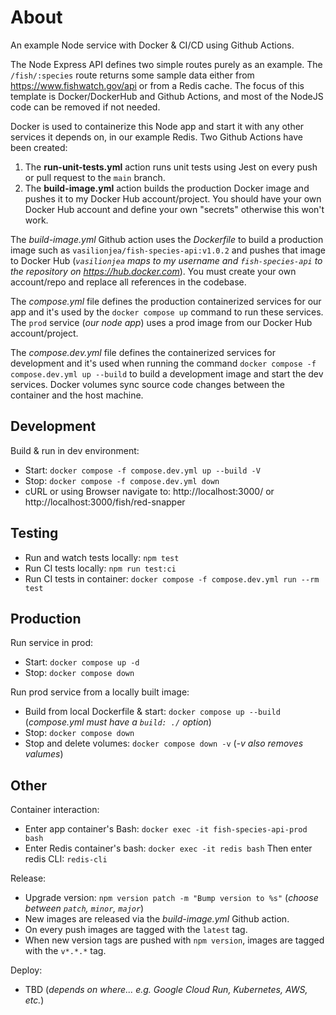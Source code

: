 # About
An example Node service with Docker & CI/CD using Github Actions. 

The Node Express API defines two simple routes purely as an example. The `/fish/:species` route returns some sample data either from https://www.fishwatch.gov/api or from a Redis cache. The focus of this template is Docker/DockerHub and Github Actions, and most of the NodeJS code can be removed if not needed.

Docker is used to containerize this Node app and start it with any other services it depends on, in our example Redis. Two Github Actions have been created:
1. The **run-unit-tests.yml** action runs unit tests using Jest on every push or pull request to the `main` branch.
2. The **build-image.yml** action builds the production Docker image and pushes it to my Docker Hub account/project. You should have your own Docker Hub account and define your own "secrets" otherwise this won't work. 

The _build-image.yml_ Github action uses the _Dockerfile_ to build a production image such as `vasilionjea/fish-species-api:v1.0.2` and pushes that image to Docker Hub (_`vasilionjea` maps to my username and `fish-species-api` to the repository on https://hub.docker.com_). You must create your own account/repo and replace all references in the codebase.

The _compose.yml_ file defines the production containerized services for our app and it's used by the `docker compose up` command to run these services. The `prod` service (_our node app_) uses a prod image from our Docker Hub account/project.

The _compose.dev.yml_ file defines the containerized services for development and it's used when running the command `docker compose -f compose.dev.yml up --build` to build a development image and start the dev services. Docker volumes sync source code changes between the container and the host machine.

## Development 
Build & run in dev environment: 
* Start: `docker compose -f compose.dev.yml up --build -V`
* Stop: `docker compose -f compose.dev.yml down`
* cURL or using Browser navigate to: http://localhost:3000/ or http://localhost:3000/fish/red-snapper

## Testing 
* Run and watch tests locally: `npm test`
* Run CI tests locally: `npm run test:ci`
* Run CI tests in container: `docker compose -f compose.dev.yml run --rm test`

## Production
Run service in prod: 
* Start: `docker compose up -d`
* Stop: `docker compose down`

Run prod service from a locally built image: 
* Build from local Dockerfile & start: `docker compose up --build` (_compose.yml must have a `build: ./` option_)
* Stop: `docker compose down`
* Stop and delete volumes: `docker compose down -v` (_-v also removes valumes_)

## Other
Container interaction: 
* Enter app container's Bash: `docker exec -it fish-species-api-prod bash`
* Enter Redis container's bash: `docker exec -it redis bash` Then enter redis CLI: `redis-cli`

Release: 
* Upgrade version: `npm version patch -m "Bump version to %s"` (_choose between `patch`, `minor`, `major`_)
* New images are released via the _build-image.yml_ Github action.
* On every push images are tagged with the `latest` tag.
* When new version tags are pushed with `npm version`, images are tagged with the `v*.*.*` tag.

Deploy: 
* TBD (_depends on where... e.g. Google Cloud Run, Kubernetes, AWS, etc._)
